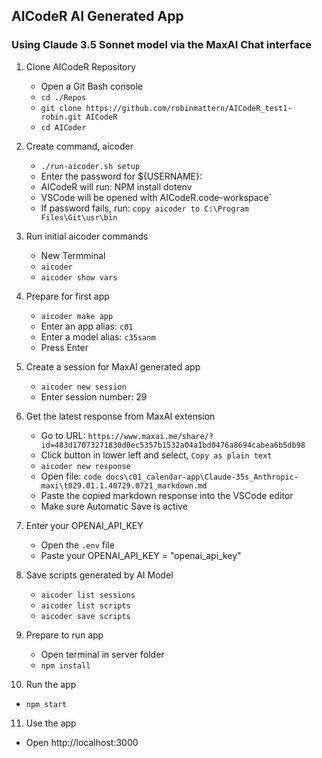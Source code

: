 

## AICodeR AI Generated App
### Using Claude 3.5 Sonnet model via the MaxAI Chat interface 

1. Clone AICodeR Repository
   - Open a Git Bash console 
   - `cd ./Repos`    
   - `git clone https://github.com/robinmattern/AICodeR_test1-robin.git AICodeR`    
   - `cd AICoder`   

2. Create command, aicoder
   - `./run-aicoder.sh setup` 
   - Enter the password for ${USERNAME}:
   - AICodeR will run: NPM install dotenv 
   - VSCode will be opened with AICodeR.code-workspace`  
   - If password fails, run: `copy aicoder to C:\Program Files\Git\usr\bin`   

3. Run initial aicoder commands
   - New Termminal
   - `aicoder`    
   - `aicoder show vars`     
   
4. Prepare for first app
   - `aicoder make app`   
   - Enter an app alias: `c01`   
   - Enter a model alias: `c35sanm`
   - Press Enter 
   
5. Create a session for MaxAI generated app 
   - `aicoder new session` 
   - Enter session number: 29 
   
6. Get the latest response from MaxAI extension
   - Go to URL: `https://www.maxai.me/share/?id=483d17073271830d0ec5357b1532a04a1bd0476a8694cabea6b5db98`   
   - Click button in lower left and select, `Copy as plain text`    
   - `aicoder new response` 
   - Open file: `code docs\c01_calendar-app\Claude-35s_Anthropic-maxi\t029.01.1.40729.0721_markdown.md` 
   - Paste the copied markdown response into the VSCode editor
   - Make sure Automatic Save is active 
<!-- - Save the file as, `c01_t020.06.2.40723.0727_markdown.md` --> 

7. Enter your OPENAI_API_KEY
   - Open the `.env` file
   - Paste your OPENAI_API_KEY = "openai_api_key" 
   
8. Save scripts generated by AI Model
   - `aicoder list sessions`  
   - `aicoder list scripts`   
   - `aicoder save scripts`  

9. Prepare to run app
   - Open terminal in server folder   
   - `npm install`

10. Run the app 
   - `npm start`

11. Use the app
   - Open http://localhost:3000
